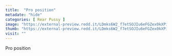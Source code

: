 ```yaml
---
title:  "Pro position"
metadate: "hide"
categories: [ Rear Pussy ]
image: "https://external-preview.redd.it/LDmks6W2_f7etSOJIu6eFGZex0kXPiWY3IRdb_tdVWo.jpg?auto=webp&s=ec384b89c217c5f3de9517b3a36d5012b5670ee9"
thumb: "https://external-preview.redd.it/LDmks6W2_f7etSOJIu6eFGZex0kXPiWY3IRdb_tdVWo.jpg?width=1080&crop=smart&auto=webp&s=6c9e3f33f6df7890d2d05112c970ddc56093e8b6"
visit: ""
---
```

Pro position
